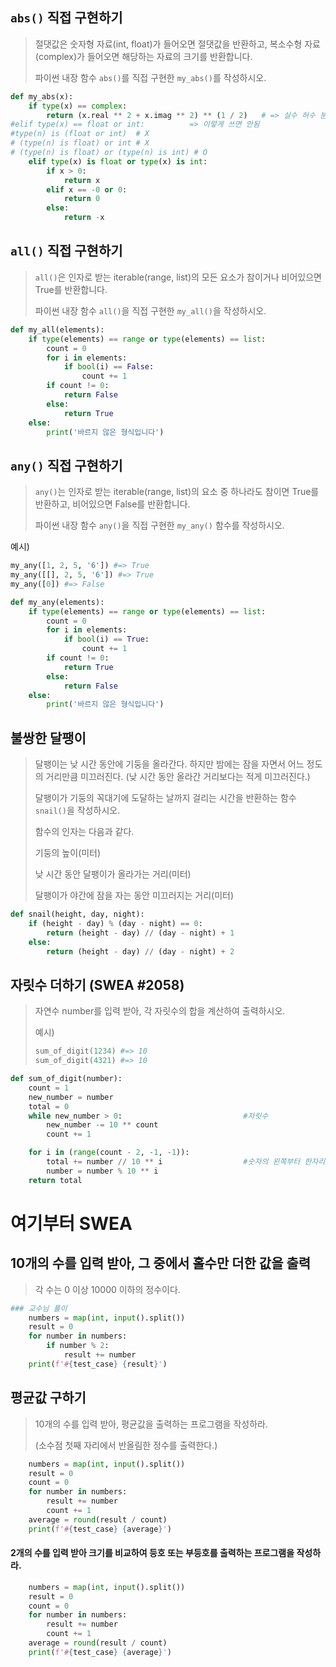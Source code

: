 ## `abs()` 직접 구현하기

> 절댓값은 숫자형 자료(int, float)가 들어오면 절댓값을 반환하고, 복소수형 자료(complex)가 들어오면 해당하는 자료의 크기를 반환합니다.
>
> 파이썬 내장 함수 `abs()`를 직접 구현한 `my_abs()`를 작성하시오.

```python
def my_abs(x):
    if type(x) == complex:
        return (x.real ** 2 + x.imag ** 2) ** (1 / 2)   # => 실수 허수 분리 어려웠음
#elif type(x) == float or int:			=> 이렇게 쓰면 안됨
#type(n) is (float or int)  # X
# (type(n) is float) or int # X
# (type(n) is float) or (type(n) is int) # O
    elif type(x) is float or type(x) is int:
        if x > 0:
            return x
        elif x == -0 or 0:
            return 0
        else:
            return -x
```



## `all()` 직접 구현하기

> `all()`은 인자로 받는 iterable(range, list)의 모든 요소가 참이거나 비어있으면 True를 반환합니다. 
>
> 파이썬 내장 함수 `all()`을 직접 구현한 `my_all()`을 작성하시오.

```python
def my_all(elements):
    if type(elements) == range or type(elements) == list:
        count = 0
        for i in elements:
            if bool(i) == False:
            	count += 1
        if count != 0:
            return False
        else:
            return True
    else:
        print('바르지 않은 형식입니다')
```



## `any()` 직접 구현하기

> `any()`는 인자로 받는 iterable(range, list)의 요소 중 하나라도 참이면 True를 반환하고, 비어있으면 False를 반환합니다.
>
> 파이썬 내장 함수 `any()`을 직접 구현한 `my_any()` 함수를 작성하시오.

예시)

```python
my_any([1, 2, 5, '6']) #=> True
my_any([[], 2, 5, '6']) #=> True
my_any([0]) #=> False
```

```python
def my_any(elements):
    if type(elements) == range or type(elements) == list:
        count = 0
        for i in elements:
            if bool(i) == True:
            	count += 1
        if count != 0:
            return True
        else:
            return False
    else:
        print('바르지 않은 형식입니다')

```



## 불쌍한 달팽이

> 달팽이는 낮 시간 동안에 기둥을 올라간다. 하지만 밤에는 잠을 자면서 어느 정도의 거리만큼 미끄러진다. (낮 시간 동안 올라간 거리보다는 적게 미끄러진다.)
>
> 달팽이가 기둥의 꼭대기에 도달하는 날까지 걸리는 시간을 반환하는 함수 `snail()`을 작성하시오.
>
> 함수의 인자는 다음과 같다.
>
> 기둥의 높이(미터)
>
> 낮 시간 동안 달팽이가 올라가는 거리(미터)
>
> 달팽이가 야간에 잠을 자는 동안 미끄러지는 거리(미터)

```python
def snail(height, day, night):
    if (height - day) % (day - night) == 0:
        return (height - day) // (day - night) + 1
    else:
        return (height - day) // (day - night) + 2
```



## 자릿수 더하기 (SWEA #2058)

> 자연수 number를 입력 받아, 각 자릿수의 합을 계산하여 출력하시오.
>
> 예시)
>
> ```python
> sum_of_digit(1234) #=> 10
> sum_of_digit(4321) #=> 10
> ```

```python
def sum_of_digit(number):
    count = 1
    new_number = number
    total = 0
    while new_number > 0:           				#자릿수
        new_number -= 10 ** count
        count += 1

    for i in (range(count - 2, -1, -1)):
        total += number // 10 ** i                  #숫자의 왼쪽부터 한자리씩 출력
        number = number % 10 ** i
    return total
```



# 여기부터 SWEA

## 10개의 수를 입력 받아, 그 중에서 홀수만 더한 값을 출력

> 각 수는 0 이상 10000 이하의 정수이다.

```python
### 교수님 풀이
	numbers = map(int, input().split())
    result = 0
    for number in numbers:
        if number % 2:
            result += number
    print(f'#{test_case} {result}')
```



## 평균값 구하기

> 10개의 수를 입력 받아, 평균값을 출력하는 프로그램을 작성하라.
>
> (소수점 첫째 자리에서 반올림한 정수를 출력한다.)

```python
    numbers = map(int, input().split())
    result = 0
    count = 0
    for number in numbers:
        result += number
        count += 1
    average = round(result / count)
    print(f'#{test_case} {average}')
```



#### 2개의 수를 입력 받아 크기를 비교하여 등호 또는 부등호를 출력하는 프로그램을 작성하라.

```python
    numbers = map(int, input().split())
    result = 0
    count = 0
    for number in numbers:
        result += number
        count += 1
    average = round(result / count)
    print(f'#{test_case} {average}')
```

